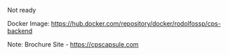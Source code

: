 Not ready

Docker Image: https://hub.docker.com/repository/docker/rodolfossp/cps-backend

Note: Brochure Site - https://cpscapsule.com
